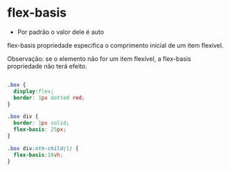 # flex-basis

* Por padrão o valor dele é auto


flex-basis propriedade especifica o comprimento inicial de um item flexível.

Observação: se o elemento não for um item flexível, a flex-basis propriedade não terá efeito.

```css

.box {
  display:flex;
  border: 1px dotted red;
}

.box div {
  border: 1px solid;
  flex-basis: 25px;
}

.box div:nth-child(1) {
  flex-basis:10vh;
}

```
